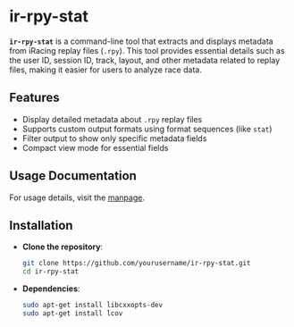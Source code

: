 # ir-rpy-stat

**`ir-rpy-stat`** is a command-line tool that extracts and displays metadata from iRacing replay files (`.rpy`). This tool provides essential details such as the user ID, session ID, track, layout, and other metadata related to replay files, making it easier for users to analyze race data.

## Features

- Display detailed metadata about `.rpy` replay files
- Supports custom output formats using format sequences (like `stat`)
- Filter output to show only specific metadata fields
- Compact view mode for essential fields

## Usage Documentation
For usage details, visit the [manpage](man.md).

## Installation

 - **Clone the repository**:

   ```bash
   git clone https://github.com/yourusername/ir-rpy-stat.git
   cd ir-rpy-stat
   ```
 - **Dependencies**:
    ```bash
    sudo apt-get install libcxxopts-dev
    sudo apt-get install lcov
    ```
